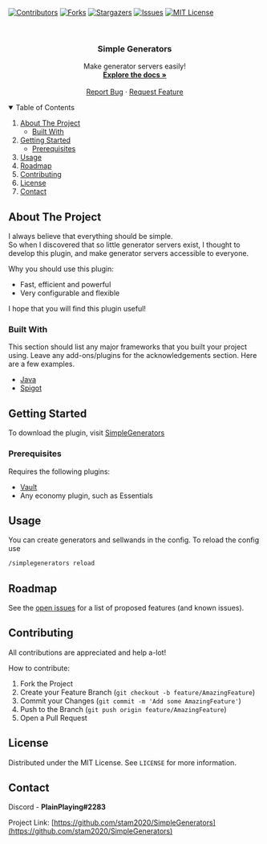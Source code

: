 <!--
*** Thanks for checking out the Best-README-Template. If you have a suggestion
*** that would make this better, please fork the repo and create a pull request
*** or simply open an issue with the tag "enhancement".
*** Thanks again! Now go create something AMAZING! :D
-->



<!-- PROJECT SHIELDS -->
<!--
*** I'm using markdown "reference style" links for readability.
*** Reference links are enclosed in brackets [ ] instead of parentheses ( ).
*** See the bottom of this document for the declaration of the reference variables
*** for contributors-url, forks-url, etc. This is an optional, concise syntax you may use.
*** https://www.markdownguide.org/basic-syntax/#reference-style-links
-->
[![Contributors][contributors-shield]][contributors-url]
[![Forks][forks-shield]][forks-url]
[![Stargazers][stars-shield]][stars-url]
[![Issues][issues-shield]][issues-url]
[![MIT License][license-shield]][license-url]



<!-- PROJECT LOGO -->
<br />
<p align="center">
  <h3 align="center">Simple Generators</h3>

  <p align="center">
    Make generator servers easily!
    <br />
    <a href="https://github.com/stam2020/SimpleGenerators"><strong>Explore the docs »</strong></a>
    <br />
    <br />
    <a href="https://github.com/stam2020/SimpleGenerators/issues">Report Bug</a>
    ·
    <a href="https://github.com/stam2020/SimpleGenerators/issues">Request Feature</a>
  </p>
</p>



<!-- TABLE OF CONTENTS -->
<details open="open">
  <summary>Table of Contents</summary>
  <ol>
    <li>
      <a href="#about-the-project">About The Project</a>
      <ul>
        <li><a href="#built-with">Built With</a></li>
      </ul>
    </li>
    <li>
      <a href="#getting-started">Getting Started</a>
      <ul>
        <li><a href="#prerequisites">Prerequisites</a></li>
      </ul>
    </li>
    <li><a href="#usage">Usage</a></li>
    <li><a href="#roadmap">Roadmap</a></li>
    <li><a href="#contributing">Contributing</a></li>
    <li><a href="#license">License</a></li>
    <li><a href="#contact">Contact</a></li>
  </ol>
</details>



<!-- ABOUT THE PROJECT -->
## About The Project

I always believe that everything should be simple.
<br>
So when I discovered that so little generator servers exist, I thought to develop this plugin, and make generator servers accessible to everyone. 

Why you should use this plugin:
* Fast, efficient and powerful
* Very configurable and flexible


I hope that you will find this plugin useful!

### Built With

This section should list any major frameworks that you built your project using. Leave any add-ons/plugins for the acknowledgements section. Here are a few examples.
* [Java](https://www.java.com/en/)
* [Spigot](https://www.spigotmc.org/)



<!-- GETTING STARTED -->
## Getting Started

To download the plugin, visit [SimpleGenerators](https://www.spigotmc.org/resources/simplegenerators.94621/)

### Prerequisites

Requires the following plugins:
* [Vault](https://dev.bukkit.org/projects/vault)
* Any economy plugin, such as Essentials

<!-- USAGE EXAMPLES -->
## Usage

You can create generators and sellwands in the config.
To reload the config use 
```sh
/simplegenerators reload
```



<!-- ROADMAP -->
## Roadmap

See the [open issues](https://github.com/stam2020/SimpleGenerators/issues) for a list of proposed features (and known issues).



<!-- CONTRIBUTING -->
## Contributing

All contributions are appreciated and help a-lot!

How to contribute:

1. Fork the Project
2. Create your Feature Branch (`git checkout -b feature/AmazingFeature`)
3. Commit your Changes (`git commit -m 'Add some AmazingFeature'`)
4. Push to the Branch (`git push origin feature/AmazingFeature`)
5. Open a Pull Request



<!-- LICENSE -->
## License

Distributed under the MIT License. See `LICENSE` for more information.



<!-- CONTACT -->
## Contact

Discord - **PlainPlaying#2283**

Project Link: [https://github.com/stam2020/SimpleGenerators](https://github.com/stam2020/SimpleGenerators)



<!-- MARKDOWN LINKS & IMAGES -->
<!-- https://www.markdownguide.org/basic-syntax/#reference-style-links -->
[contributors-shield]: https://img.shields.io/github/contributors/stam2020/SimpleGenerators.svg?style=for-the-badge
[contributors-url]: https://github.com/stam2020/SimpleGenerators/graphs/contributors
[forks-shield]: https://img.shields.io/github/forks/stam2020/SimpleGenerators.svg?style=for-the-badge
[forks-url]: https://github.com/stam2020/SimpleGenerators/network/members
[stars-shield]: https://img.shields.io/github/stars/stam2020/SimpleGenerators.svg?style=for-the-badge
[stars-url]: https://github.com/stam2020/SimpleGenerators/stargazers
[issues-shield]: https://img.shields.io/github/issues/stam2020/SimpleGenerators.svg?style=for-the-badge
[issues-url]: https://github.com/stam2020/SimpleGenerators/issues
[license-shield]: https://img.shields.io/github/license/stam2020/SimpleGenerators.svg?style=for-the-badge
[license-url]: https://github.com/stam2020/SimpleGenerators/blob/master/LICENSE
[product-screenshot]: images/screenshot.png
